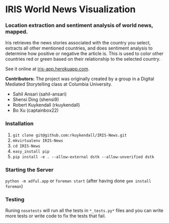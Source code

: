 # IRIS World News Visualization
### Location extraction and sentiment analysis of world news, mapped.

Iris retrieves the news stories associated with the country you select,
extracts all other mentioned countries, and does sentiment analysis to
determine how positive or negative the article is. This is used to color other
countries red or green based on their relationship to the selected country.

See it online at [iris-app.herokuapp.com](http://iris-app.herokuapp.com/).

**Contributors:**
The project was originally created by a group in a Digital Mediated
Storytelling class at Columbia University.

*   Sahil Ansari (sahil-ansari)
*   Shensi Ding (shensi9)
*   Robert Kuykendall (rkuykendall)
*   Bo Xu (captainbox22)


### Installation

1. ``git clone git@github.com:rkuykendall/IRIS-News.git``
2. ``mkvirtualenv IRIS-News``
3. ``cd IRIS-News``
4. ``easy_install pip``
5. ``pip install -e . --allow-external dstk --allow-unverified dstk``

### Starting the Server
``python -m adful.app`` or ``foreman start`` (after having done ``gem install
foreman``)

### Testing

Runing ``nosetests``  will run all the tests in ``*_tests.py*`` files and you
can write more tests or write code to fix the tests that fail.
